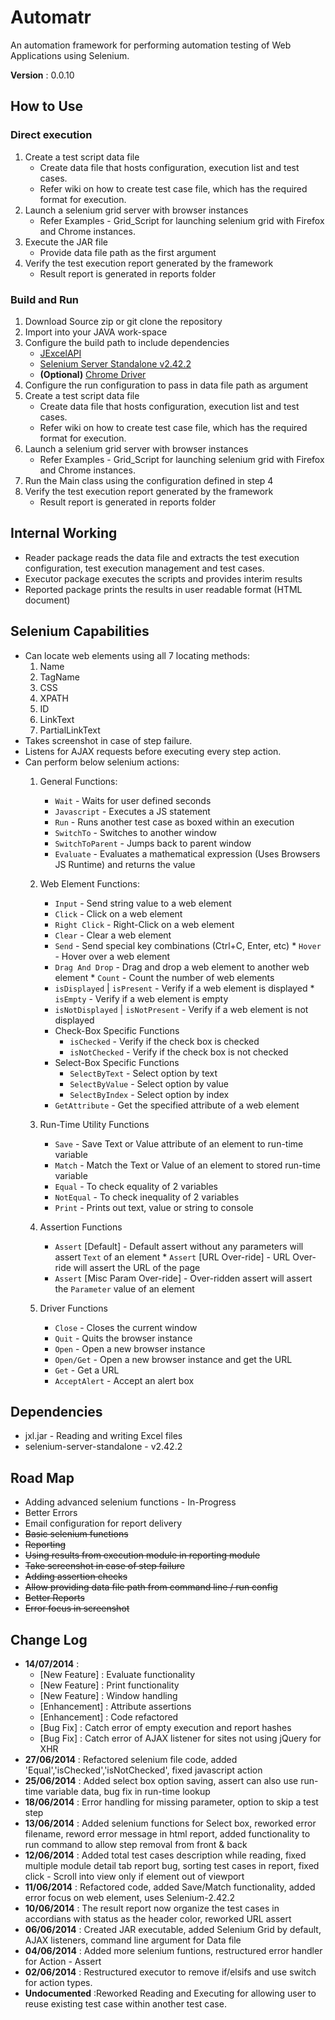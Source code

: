# Automatr #

An automation framework for performing automation testing of Web Applications using Selenium.

__Version__ : 0.0.10

## How to Use ##
### Direct execution ###
1. Create a test script data file
    * Create data file that hosts configuration, execution list and test cases.
    * Refer wiki on how to create test case file, which has the required format for execution.
2. Launch a selenium grid server with browser instances
    * Refer Examples - Grid_Script for launching selenium grid with Firefox and Chrome instances.
3. Execute the JAR file
    * Provide data file path as the first argument
4. Verify the test execution report generated by the framework
    * Result report is generated in reports folder

### Build and Run ###
1. Download Source zip or git clone the repository
2. Import into your JAVA work-space
3. Configure the build path to include dependencies
    * [JExcelAPI](http://jexcelapi.sourceforge.net/)
    * [Selenium Server Standalone v2.42.2](http://selenium-release.storage.googleapis.com/2.42/selenium-server-standalone-2.42.2.jar)
    * __(Optional)__ [Chrome Driver](http://chromedriver.storage.googleapis.com/index.html?path=2.10/)
4. Configure the run configuration to pass in data file path as argument
5. Create a test script data file
    * Create data file that hosts configuration, execution list and test cases.
    * Refer wiki on how to create test case file, which has the required format for execution.
6. Launch a selenium grid server with browser instances
    * Refer Examples - Grid_Script for launching selenium grid with Firefox and Chrome instances.
7. Run the Main class using the configuration defined in step 4
8. Verify the test execution report generated by the framework
    * Result report is generated in reports folder

## Internal Working ##
* Reader package reads the data file and extracts the test execution configuration, test execution management and test cases.
* Executor package executes the scripts and provides interim results
* Reported package prints the results in user readable format (HTML document)

## Selenium Capabilities ##
* Can locate web elements using all 7 locating methods:
    1. Name
    2. TagName
    3. CSS
    4. XPATH
    5. ID
    6. LinkText
    7. PartialLinkText
* Takes screenshot in case of step failure.
* Listens for AJAX requests before executing every step action.
* Can perform below selenium actions:
	1. General Functions:
		* `Wait` - Waits for user defined seconds
		* `Javascript` - Executes a JS statement
		* `Run` - Runs another test case as boxed within an execution
		* `SwitchTo` - Switches to another window
		* `SwitchToParent` - Jumps back to parent window
		* `Evaluate` - Evaluates a mathematical expression (Uses Browsers JS Runtime) and returns the value
	
	2. Web Element Functions:
		* `Input` - Send string value to a web element
		* `Click` - Click on a web element
		* `Right Click` - Right-Click on a web element
		* `Clear` - Clear a web element
		* `Send` - Send special key combinations (Ctrl+C, Enter, etc)
                * `Hover` - Hover over a web element
		* `Drag And Drop` - Drag and drop a web element to another web element
                * `Count` - Count the number of web elements
		* `isDisplayed` | `isPresent` - Verify if a web element is displayed
                * `isEmpty` - Verify if a web element is empty
		* `isNotDisplayed` | `isNotPresent` - Verify if a web element is not displayed
		* Check-Box Specific Functions
			* `isChecked` - Verify if the check box is checked
			* `isNotChecked` - Verify if the check box is not checked
		* Select-Box Specific Functions
			* `SelectByText` - Select option by text
			* `SelectByValue` - Select option by value 
			* `SelectByIndex` - Select option by index
		* `GetAttribute` - Get the specified attribute of a web element
		
	3. Run-Time Utility Functions
		* `Save` - Save Text or Value attribute of an element to run-time variable
		* `Match` - Match the Text or Value of an element to stored run-time variable
		* `Equal` - To check equality of 2 variables
		* `NotEqual` - To check inequality of 2 variables
		* `Print` - Prints out text, value or string to console
	
	4. Assertion Functions
		* `Assert` [Default] - Default assert without any parameters will assert `Text` of an element
                * `Assert` [URL Over-ride] - URL Over-ride will assert the URL of the page
		* `Assert` [Misc Param Over-ride] - Over-ridden assert will assert the `Parameter` value of an element

	5. Driver Functions
		* `Close` - Closes the current window
		* `Quit` - Quits the browser instance
		* `Open` - Open a new browser instance
		* `Open/Get` - Open a new browser instance and get the URL
		* `Get` - Get a URL
		* `AcceptAlert` - Accept an alert box

## Dependencies ##
* jxl.jar - Reading and writing Excel files
* selenium-server-standalone - v2.42.2

## Road Map ##
* Adding advanced selenium functions - In-Progress
* Better Errors
* Email configuration for report delivery
* ~~Basic selenium functions~~
* ~~Reporting~~
* ~~Using results from execution module in reporting module~~
* ~~Take screenshot in case of step failure~~
* ~~Adding assertion checks~~
* ~~Allow providing data file path from command line / run config~~
* ~~Better Reports~~
* ~~Error focus in screenshot~~

## Change Log ##
* __14/07/2014__ : 
	* [New Feature] : Evaluate functionality
	* [New Feature] : Print functionality
	* [New Feature] : Window handling
	* [Enhancement] : Attribute assertions
	* [Enhancement] : Code refactored
	* [Bug Fix] : Catch error of empty execution and report hashes
	* [Bug Fix] : Catch error of AJAX listener for sites not using jQuery for XHR
* __27/06/2014__ : Refactored selenium file code, added 'Equal','isChecked','isNotChecked', fixed javascript action
* __25/06/2014__ : Added select box option saving, assert can also use run-time variable data, bug fix in run-time lookup
* __18/06/2014__ : Error handling for missing parameter, option to skip a test step
* __13/06/2014__ : Added selenium functions for Select box, reworked error filename, reword error message in html report, added functionality to run command to allow step removal from front & back
* __12/06/2014__ : Added total test cases description while reading, fixed multiple module detail tab report bug, sorting test cases in report, fixed click - Scroll into view only if element out of viewport
* __11/06/2014__ : Refactored code, added Save/Match functionality, added error focus on web element, uses Selenium-2.42.2
* __10/06/2014__ : The result report now organize the test cases in accordians with status as the header color, reworked URL assert
* __06/06/2014__ : Created JAR executable, added Selenium Grid by default, AJAX listeners, command line argument for Data file
* __04/06/2014__ : Added more selenium funtions, restructured error handler for Action - Assert
* __02/06/2014__ : Restructured executor to remove if/elsifs and use switch for action types. 
* __Undocumented__ :Reworked Reading and Executing for allowing user to reuse existing test case within another test case.